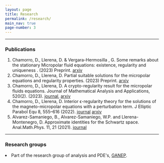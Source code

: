 ```yaml
---
layout: page
title: Research
permalink: /research/
main_nav: true
page-number: 3
---
```

<hr>
<h3 id="publication">Publications</h3>
<ol>
  <li>Chamorro, D., Llerena, D. & Vergara-Hermosilla , G. Some remarks about the stationary Micropolar fluid equations: existence, regularity and uniqueness .  (2023) Preprint. <a href="https://arxiv.org/abs/2306.04270" title="arxiv">arxiv</a></li>
  <li>Chamorro, D., Llerena, D. Partial suitable solutions for the micropolar equations and regularity properties.  (2023) Preprint.   <a href="https://arxiv.org/abs/2302.02675" title="arxiv">arxiv</a></li>
  <li>Chamorro, D., Llerena, D. A crypto-regularity result for the micropolar fluids equations. Journal of Mathematical Analysis and Applications, 520(2). (2023). <a href="https://www.sciencedirect.com/science/article/abs/pii/S0022247X22009362" title="journal">journal</a>,  <a href="https://arxiv.org/abs/2206.00328" title="arxiv">arxiv</a></li>
  <li> Chamorro, D., Llerena, D. Interior ϵ-regularity theory for the solutions of the magneto-micropolar equations with a perturbation term. J Elliptic Parabol Equ 8, 555–616 (2022).  <a href="https://link.springer.com/article/10.1007/s41808-022-00163-y" title="journal">journal</a> <a href="https://arxiv.org/pdf/2111.06653.pdf" title="arxiv">arxiv</a></li>
  <li>Alvarez-Samaniego, B., Alvarez-Samaniego, W.P. and Llerena-Montenegro, D. Approximate identities for the Schwartz space. Anal.Math.Phys. 11, 21 (2021).  <a href="https://link.springer.com/article/10.1007/s13324-020-00456-2" title="journal">journal</a></li>
</ol>

<hr>
<h3 id="researhgroups">Research groups</h3>
<dl>
<li> Part of the research group of analysis and PDE's,  <a href="https://www.amarun.org/index.php/actividades/grupos-de-investigacion" title="journal">GANEP</a>. </li>
</dl>

